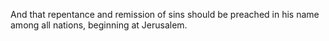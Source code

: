 And that repentance and remission of sins should be preached in his name among all nations, beginning at Jerusalem.
